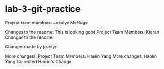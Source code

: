 # lab-3-git-practice

Project team members:
Jocelyn McHugo

Changes to the readme!
This is looking good
Project Team Members:
Kieran
Changes to the readme!

Changes made by jocelyn.

More changes!!
Project Team Members: Haolin Yang
More changes: Haolin Yang
Corrected Haolin's Change
